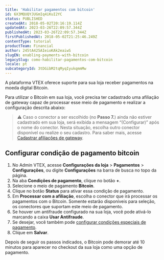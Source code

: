 ```yaml
---
title: 'Habilitar pagamentos com bitcoin'
id: 6X3MQUQYJUGmIq4iKuI2YC
status: PUBLISHED
createdAt: 2018-05-02T20:16:19.114Z
updatedAt: 2023-03-26T22:09:57.344Z
publishedAt: 2023-03-26T22:09:57.344Z
firstPublishedAt: 2018-05-02T21:25:46.249Z
contentType: tutorial
productTeam: Financial
author: 245tA425AIeioKAk2eaiwS
slugEN: enabling-payments-with-bitcoin
legacySlug: como-habilitar-pagamentos-com-bitcoin
locale: pt
subcategoryId: 3tDGibM2tqMyqIyukqmmMw
---
```


A plataforma VTEX oferece suporte para sua loja receber pagamentos na moeda digital Bitcoin. 

Para utilizar o Bitcoin em sua loja, você precisa ter cadastrado uma afiliação de gateway capaz de processar esse meio de pagamento e realizar a configuração descrita abaixo:

> ⚠️ Caso o conector a ser escolhido (no **Passo 7.**) ainda não estiver cadastrado em sua loja, será exibida a mensagem “(Configurar)” após o nome do conector. Nesta situação, escolha outro conector disponível ou realize o seu cadastro. Para saber mais, acesse [Cadastrar afiliações de gateway](/pt/tutorial/afiliacoes-de-gateway--tutorials_444?&utm_source=autocomplete#).

## Configurar condição de pagamento bitcoin

1. No Admin VTEX, acesse **Configurações da loja** > **Pagamentos** > **Configurações**, ou digite **Configurações** na barra de busca no topo da página.
2. Na aba __Condições de pagamento__, clique no botão __+__.
3. Selecione o meio de pagamento __Bitcoin__.
4. Clique no botão __Status__ para ativar essa condição de pagamento.
5. Em __Processar com a afiliação__, escolha o conector que irá processar os pagamentos com o Bitcoin. Somente estarão disponíveis para seleção, os conectores que suportam este meio de pagamento.
6. Se houver um antifraude configurado na sua loja, você pode ativá-lo marcando a caixa __Usar Antifraude__.
7. Se desejar, você também pode [configurar condições especiais de pagamento](/pt/tutorial/condicoes-especiais).
8. Clique em __Salvar__.

Depois de seguir os passos indicados, o Bitcoin pode demorar até 10 minutos para aparecer no checkout da sua loja como uma opção de pagamento. 

